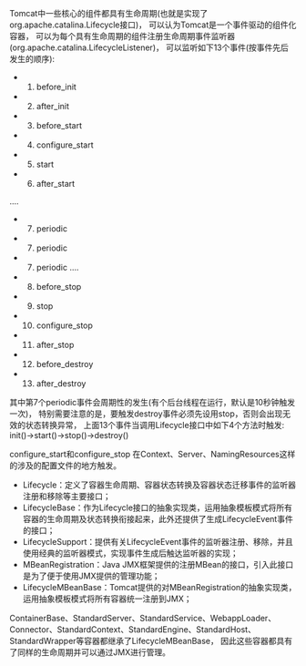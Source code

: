 Tomcat中一些核心的组件都具有生命周期(也就是实现了org.apache.catalina.Lifecycle接口)，
可以认为Tomcat是一个事件驱动的组件化容器，
可以为每个具有生命周期的组件注册生命周期事件监听器(org.apache.catalina.LifecycleListener)，
可以监听如下13个事件(按事件先后发生的顺序):
-  1. before_init
-  2. after_init
-  3. before_start
-  4. configure_start
-  5. start
-  6. after_start

 ....
-  7. periodic
-  7. periodic
-  7. periodic
 ....

- 8. before_stop
- 9. stop
- 10. configure_stop
- 11. after_stop
- 12. before_destroy
- 13. after_destroy

其中第7个periodic事件会周期性的发生(有个后台线程在运行，默认是10秒钟触发一次)，
特别需要注意的是，要触发destroy事件必须先设用stop，否则会出现无效的状态转换异常，
上面13个事件当调用Lifecycle接口中如下4个方法时触发:
init()->start()->stop()->destroy()

configure_start和configure_stop
在Context、Server、NamingResources这样的涉及的配置文件的地方触发。


- Lifecycle：定义了容器生命周期、容器状态转换及容器状态迁移事件的监听器注册和移除等主要接口；
- LifecycleBase：作为Lifecycle接口的抽象实现类，运用抽象模板模式将所有容器的生命周期及状态转换衔接起来，此外还提供了生成LifecycleEvent事件的接口；
- LifecycleSupport：提供有关LifecycleEvent事件的监听器注册、移除，并且使用经典的监听器模式，实现事件生成后触达监听器的实现；
- MBeanRegistration：Java JMX框架提供的注册MBean的接口，引入此接口是为了便于使用JMX提供的管理功能；
- LifecycleMBeanBase：Tomcat提供的对MBeanRegistration的抽象实现类，运用抽象模板模式将所有容器统一注册到JMX；

ContainerBase、StandardServer、StandardService、WebappLoader、Connector、StandardContext、StandardEngine、StandardHost、StandardWrapper等容器都继承了LifecycleMBeanBase，
因此这些容器都具有了同样的生命周期并可以通过JMX进行管理。